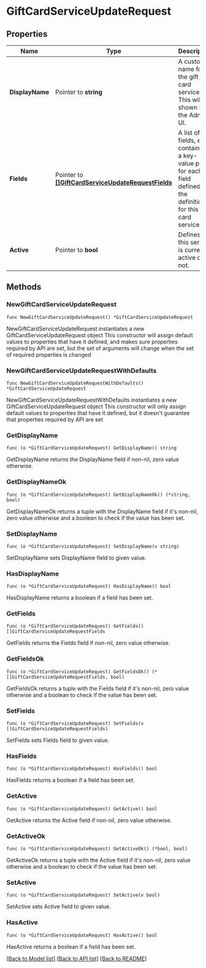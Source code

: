 # GiftCardServiceUpdateRequest

## Properties

Name | Type | Description | Notes
------------ | ------------- | ------------- | -------------
**DisplayName** | Pointer to **string** | A custom name for the gift card service. This will be shown in the Admin UI. | [optional] 
**Fields** | Pointer to [**[]GiftCardServiceUpdateRequestFields**](GiftCardServiceUpdateRequestFields.md) | A list of fields, each containing a key-value pair for each field defined by the definition for this gift card service. | [optional] 
**Active** | Pointer to **bool** | Defines if this service is currently active or not. | [optional] 

## Methods

### NewGiftCardServiceUpdateRequest

`func NewGiftCardServiceUpdateRequest() *GiftCardServiceUpdateRequest`

NewGiftCardServiceUpdateRequest instantiates a new GiftCardServiceUpdateRequest object
This constructor will assign default values to properties that have it defined,
and makes sure properties required by API are set, but the set of arguments
will change when the set of required properties is changed

### NewGiftCardServiceUpdateRequestWithDefaults

`func NewGiftCardServiceUpdateRequestWithDefaults() *GiftCardServiceUpdateRequest`

NewGiftCardServiceUpdateRequestWithDefaults instantiates a new GiftCardServiceUpdateRequest object
This constructor will only assign default values to properties that have it defined,
but it doesn't guarantee that properties required by API are set

### GetDisplayName

`func (o *GiftCardServiceUpdateRequest) GetDisplayName() string`

GetDisplayName returns the DisplayName field if non-nil, zero value otherwise.

### GetDisplayNameOk

`func (o *GiftCardServiceUpdateRequest) GetDisplayNameOk() (*string, bool)`

GetDisplayNameOk returns a tuple with the DisplayName field if it's non-nil, zero value otherwise
and a boolean to check if the value has been set.

### SetDisplayName

`func (o *GiftCardServiceUpdateRequest) SetDisplayName(v string)`

SetDisplayName sets DisplayName field to given value.

### HasDisplayName

`func (o *GiftCardServiceUpdateRequest) HasDisplayName() bool`

HasDisplayName returns a boolean if a field has been set.

### GetFields

`func (o *GiftCardServiceUpdateRequest) GetFields() []GiftCardServiceUpdateRequestFields`

GetFields returns the Fields field if non-nil, zero value otherwise.

### GetFieldsOk

`func (o *GiftCardServiceUpdateRequest) GetFieldsOk() (*[]GiftCardServiceUpdateRequestFields, bool)`

GetFieldsOk returns a tuple with the Fields field if it's non-nil, zero value otherwise
and a boolean to check if the value has been set.

### SetFields

`func (o *GiftCardServiceUpdateRequest) SetFields(v []GiftCardServiceUpdateRequestFields)`

SetFields sets Fields field to given value.

### HasFields

`func (o *GiftCardServiceUpdateRequest) HasFields() bool`

HasFields returns a boolean if a field has been set.

### GetActive

`func (o *GiftCardServiceUpdateRequest) GetActive() bool`

GetActive returns the Active field if non-nil, zero value otherwise.

### GetActiveOk

`func (o *GiftCardServiceUpdateRequest) GetActiveOk() (*bool, bool)`

GetActiveOk returns a tuple with the Active field if it's non-nil, zero value otherwise
and a boolean to check if the value has been set.

### SetActive

`func (o *GiftCardServiceUpdateRequest) SetActive(v bool)`

SetActive sets Active field to given value.

### HasActive

`func (o *GiftCardServiceUpdateRequest) HasActive() bool`

HasActive returns a boolean if a field has been set.


[[Back to Model list]](../README.md#documentation-for-models) [[Back to API list]](../README.md#documentation-for-api-endpoints) [[Back to README]](../README.md)


